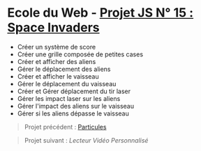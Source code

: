 # Ecole du Web - [Projet JS N° 15 : Space Invaders](https://www.ecole-du-web.net/)
* Créer un système de score
* Créer une grille composée de petites cases
* Créer et afficher des aliens
* Gérer le déplacement des aliens
* Créer et afficher le vaisseau
* Gérer le déplacement du vaisseau
* Créer et Gérer déplacement du tir laser
* Gérer les impact laser sur les aliens
* Gérer l'impact des aliens sur le vaisseau
* Gérer si les aliens dépasse le vaisseau

> Projet précédent : [Particules](https://github.com/Zenitude/ecoleWeb-projetjs-particules)

> Projet suivant : *Lecteur Vidéo Personnalisé*

